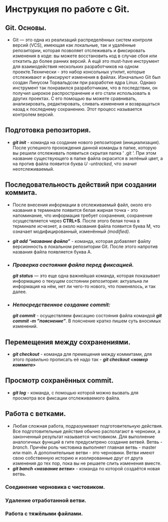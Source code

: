 # Инструкция по работе с Git.

## Git. Основы.
* Git — это одна из реализаций распределённых систем контроля версий (VCS), имеющая как локальные, так и удалённые репозитории, которая позволяет отслеживать и фиксировать изменения в коде: вы можете восстановить код в случае сбоя или откатить до более ранних версий. А ещё это must-have инструмент для взаимодействия нескольких разработчиков на одном проекте.Технически - это набор консольных утилит, которые отслеживают и фиксируют изменения в файлах. Изначально Git был создан Линусом Торвальдсом при разработке ядра Linux. Однако инструмент так понравился разработчикам, что в последствии, он получил широкое распространение и его стали использовать в других проектах. С его помощью вы можете сравнивать, анализировать, редактировать, сливать изменения и возвращаться назад к последнему сохранению. Этот процесс называется контролем версий.

 ## Подготовка репозитория.
 * __*git init*__   - команда на создание нового репозитория (инициализация). После успешного прохождения данной команды в папке, которую вы решили отслеживать появиться скрытая папка ‘ .git ‘. При этом название существующего в папке файла окрасится в зелёный цвет, а на против файла появится буква *U -untracked*, что значит неотслеживаемый.

## Последовательность действий при создании коммита.
- После внесения информации в отслеживаемый файл, около его названия в терминале появится белая жирная точка - это напоминание, что информация требует сохранения, сохранение осуществляется через __CTRL+S__. После этого белая точка в терминале исчезнет, а около названия файла появится буква М, что означает модифицированный, изменённый *(modified)*.
- __*git add “название файла”*__ - команда, которая добавляет файлу версионность в локальном репозитории  Git. После этого напротив названия файла появляется буква А.

- ### *Проверка состояния файла перед фиксацией.* 
  __*git status*__ — это еще одна важнейшая команда, которая показывает информацию о текущем состоянии репозитория: актуальна ли информация на нём, нет ли чего-то нового, что поменялось, и так далее.
- ### *Непосредственное создание commit:*
  __*git commit*__   - осуществляем фиксацию состояния файла командой __*git commit -m ”пояснение”*__. В пояснение кратко пишем суть вносимых изменений.

 ## Перемещения между сохранениями.

  * __*git checkout*__ - команда для премещения между коммитами, для этого правильно прописать её надо так - __*git checkout <номер коммита>*__

 ## Просмотр сохранённых commit.
* __*git log*__ - команда, с помощью которой можно вызвать для просмотра все фиксации отслеживаемого файла.
## Работа с ветками.
* Любая сложная работа, подразумевает подготовительную действия. Все подготовительные действия обычно располагают в черноики, а законченный результат называется чистовиком. Для выполнение аналогичных функций в гите предусмтрено создание ветвей. Ветвь - _branch_. Причём роль чистовика выполняет главная ветвь - master или main. А дополнительные ветви - это черновики. Ветви имеют свою собственную историю и изолированные друг от друга изменения до тех пор, пока вы не решаете слить изменения вместе. 
* **_git banch <название ветви>_** - команда по которой создаётся новая ветвь.




### Соединение черновика с чистовиком.

### Удаление отработанной ветви.



### Работа с тяжёлыми файлами.